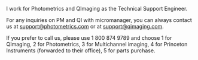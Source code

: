I work for Photometrics and QImaging as the Technical Support Engineer.

For any inquiries on PM and QI with micromanager, you can always contact us at support@photometrics.com or at support@qimaging.com. 

If you prefer to call us, please use 1 800 874 9789 and choose 1 for QImaging, 2 for Photometrics, 3 for Multichannel imaging, 4 for Princeton Instruments (forwarded to their office), 5 for parts purchase.
